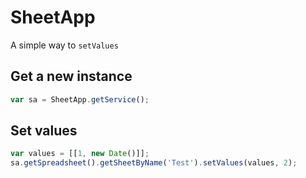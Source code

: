 # SheetApp
A simple way to `setValues`

## Get a new instance
```js
var sa = SheetApp.getService();
```

## Set values
```js
var values = [[1, new Date()]];
sa.getSpreadsheet().getSheetByName('Test').setValues(values, 2);
```